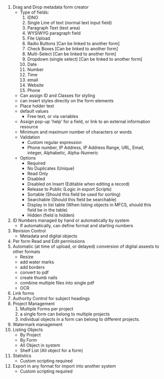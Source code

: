 1. Drag and Drop metadata form creator
	* Type of fields:
		1. IDNO 
		1. Single Line of text (normal text input field)
		1. Paragraph Text (text area)
		1. WYSIWYG paragraph field
		1. File Upload
		1. Radio Buttons [Can be linked to another form]
		1. Check Boxes [Can be linked to another form]
		1. Multi-Select [Can be linked to another form]
		1. Dropdown (single select) [Can be linked to another form]
		1. Date
		1. Number
		1. Time
		1. email
		1. Website
		1. Phone
	* Can assign ID and Classes for styling
	* can insert styles directly on the form elements
	* Place holder text
	* default values
		* Free text, or via variables
	* Assign pop-up 'help' for a field, or link to an external information resource
	* Minimum and maximum number of characters or words
	* Validation 
		* Custom regular expression
		* Phone number, IP Address, IP Address Range, URL, Email, integer, Alphabetic, Alpha-Numeric
	* Options
		* Required
		* No Duplicates (Unique) 
		* Read Only
		* Disabled
		* Disabled on Insert (Editable when editing a record)
		* Release to Public (Logic in export Scripts)
		* Sortable (Should this field be used for sorting)
		* Searchable (Should this field be searchable)
		* Display in list table (When listing objects in MFCS, should this field be in the table)
		* Hidden (field is hidden)
1. ID Numbers managed by hand or automatically by system
	* If automatically, can define format and starting numbers
1. Revision Control
	* Metadata and digital objects
1. Per form Read and Edit permissions
1. Automatic (at time of upload, or delayed) conversion of digital assests to other formats
	* Resize
	* add water marks
	* add borders
	* convert to pdf
	* create thumb nails
	* combine multiple files into single pdf
	* OCR
1. Link forms
1. Authority Control for subject headings
1. Project Management
	1. Multiple Forms per project
	1. a single form can belong to multiple projects
	1. individual objects in a form can belong to different projects. 
1. Watermark management
1. Listing Objects
	* By Project
	* By Form
	* All Object in system
	* Shelf List (All object for a form)
1. Statistics
	* Custom scripting required
1. Export in any format for import into another system
	* Custom scripting required